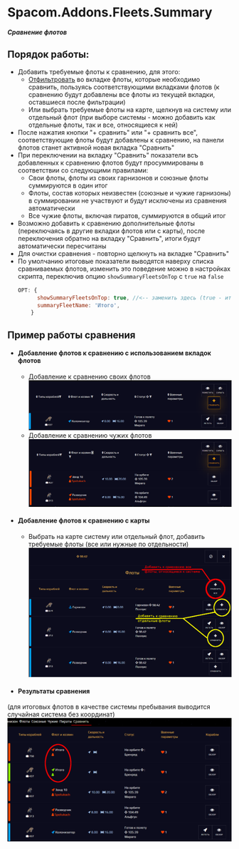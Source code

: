 # Spacom.Addons.Fleets.Summary
***Сравнение флотов***

## Порядок работы:
+ Добавить требуемые флоты к сравнению, для этого:
    - [Отфильтровать](./fleets-sort.md) во вкладке флоты, которые необходимо сравнить, пользуясь соответствующими вкладками флотов (к сравнению будут добавлены все флоты из текущей вкладки, оставшиеся после фильтрации)
    - Или выбрать требуемые флоты на карте, щелкнув на систему или отдельный флот (при выборе системы - можно добавить как отдельные флоты, так и все, относящиеся к ней)
+ После нажатия кнопки "+ сравнить" или "+ сравнить все", соответствующие флоты будут добавлены к сравнению, на панели флотов станет активной новая вкладка "Сравнить"
+ При переключении на вкладку "Сравнить" показатели всъ добавленных к сравнению флотов будут просуммированы в соответствии со следующими правилами:
    - Свои флоты, флоты из своих гарнизонов и союзные флоты суммируются в один итог
    - Флоты, состав которых неизвестен (союзные и чужие гарнизоны) в суммировании не участвуют и будут исключены из сравнения автоматически
    - Все чужие флоты, включая пиратов, суммируются в общий итог
+ Возможно добавить к сравнению дополнительные флоты (переключаясь в другие вкладки флотов или с карты), после переключения обратно на вкладку "Сравнить", итоги будут автоматически пересчитаны
+ Для очистки сравнения - повторно щелкнуть на вкладке "Сравнить"
+ По умолчанию итоговые показатели выводятся наверху списка сравниваемых флотов, изменить это поведение можно в настройках скрипта, переключив опцию `showSummaryFleetsOnTop` с `true` на `false`
    ```js
    OPT: {
          showSummaryFleetsOnTop: true, //<-- заменить здесь (true - итоги сверху, false - итоги внизу)
          summaryFleetName: 'Итого',
        }
    ```

## Пример работы сравнения
+ #### Добавление флотов к сравнению с использованием вкладок флотов
    - Добавление к сравнению своих флотов
    ![сравнение флотов - добавить свой флот к сравнению](./img/fleets-summary/fleets-summary-own-01.png)
    - Добавление к сравнению чужих флотов
    ![сравнение флотов - добавить чужой флот к сравнению](./img/fleets-summary/fleets-summary-other-01.png)
+ #### Добавление флотов к сравнению с карты
    - Выбрать на карте систему или отдельный флот, добавить требуемые флоты (все или нужные по отдельности)
    ![сравнение флотов - добавление флотов с карты](./img/fleets-summary/fleets-summary-many-01.png)
+ #### Результаты сравнения
(для итоговых флотов в качестве системы пребывания выводится случайная система без координат)
![сравнение флотов - просмотр итоговых результатов](./img/fleets-summary/fleets-summary-all-01.png)